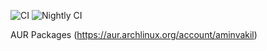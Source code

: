 ![CI](https://github.com/aminvakil/aur/actions/workflows/ci.yml/badge.svg)
![Nightly CI](https://github.com/aminvakil/aur/actions/workflows/schedule.yml/badge.svg)

AUR Packages (https://aur.archlinux.org/account/aminvakil)
